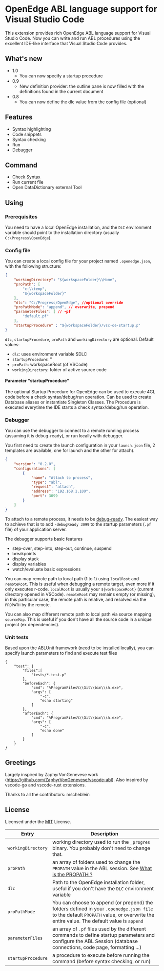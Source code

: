 # OpenEdge ABL language support for Visual Studio Code
This extension provides rich OpenEdge ABL language support for Visual Studio Code. Now you can write and run ABL procedures using the excellent IDE-like interface that Visual Studio Code provides.

## What's new
* 1.0
    - You can now specify a startup procedure
* 0.9
    - New definition provider: the outline pane is now filled with the definitions found in the current document
* 0.8
    - You can now define the dlc value from the config file (optional)

## Features

* Syntax highlighting
* Code snippets
* Syntax checking
* Run
* Debugger

## Command
* Check Syntax
* Run current file
* Open DataDictionary external Tool

## Using
### Prerequisites
You need to have a local OpenEdge installation, and the `DLC` environment variable should point to the installation directory (usually `C:\Progress\OpenEdge`).
### Config file
You can create a local config file for your project named `.openedge.json`, with the following structure:
```JSON
{
    "workingDirectory": "${workspaceFolder}\\Home",
    "proPath": [
        "c:\\temp",
        "${workspaceFolder}"
    ],
    "dlc": "C:/Progress/OpenEdge", //optional override
    "proPathMode": "append", // overwrite, prepend
    "parameterFiles": [ // -pf
        "default.pf"
    ],
    "startupProcedure" : "${workspaceFolder}/vsc-oe-startup.p"
}
```

`dlc`, `startupProcedure`, `proPath` and `workingDirectory` are optional. Default values:
- `dlc`: uses environment variable $DLC
- `startupProcedure`: ''
- `proPath`: workspaceRoot (of VSCode)
- `workingDirectory`: folder of active source code

#### Parameter "startupProcedure"
The optional Startup Procedure for OpenEdge can be used to execute 4GL code before a check syntax/debug/run operation. Can be used to create Database aliases or instantiate Singleton Classes. The Procedure is executed everytime the IDE starts a check syntax/debug/run operation.

### Debugger
You can use the debugger to connect to a remote running process (assuming it is debug-ready), or run locally with debugger.

You first need to create the launch configuration in your `launch.json` file, 2 templates are available, one for launch and the other for attach).

```JSON
{
    "version": "0.2.0",
    "configurations": [
        {
            "name": "Attach to process",
            "type": "abl",
            "request": "attach",
            "address": "192.168.1.100",
            "port": 3099
        }
    ]
}
```

To attach to a remote process, it needs to be [debug-ready](https://documentation.progress.com/output/ua/OpenEdge_latest/index.html#page/asaps/attaching-the-debugger-to-an-appserver-session.html).
The easiest way to achieve that is to add `-debugReady 3099` to the startup parameters (`.pf` file) of your application server.

The debugger supports basic features
- step-over, step-into, step-out, continue, suspend
- breakpoints
- display stack
- display variables
- watch/evaluate basic expressions

You can map remote path to local path (1 to 1) using `localRoot` and `remoteRoot`. This is useful when debugging a remote target, even more if it only executes r-code.
`localRoot` is usually your `${workspaceRoot}` (current directory opened in VSCode). `remoteRoot` may remains empty (or missing), in this particular case, the remote path is relative, and resolved via the `PROPATH` by the remote.


You can also map different remote path to local path via source mapping `sourceMap`. This is useful if you don't have all the source code in a unique project (ex dependencies).

### Unit tests
Based upon the ABLUnit framework (need to be installed locally), you can specify launch parameters to find and execute test files
```
{
    "test": {
        "files":[
            "tests/*.test.p"
        ],
        "beforeEach": {
            "cmd": "%ProgramFiles%\\Git\\bin\\sh.exe",
            "args": [
                "-c",
                "echo starting"
            ]
        },
        "afterEach": {
            "cmd": "%ProgramFiles%\\Git\\bin\\sh.exe",
            "args": [
                "-c",
                "echo done"
            ]
        }
    }
}
```

## Greetings
Largely inspired by ZaphyrVonGenevese work (https://github.com/ZaphyrVonGenevese/vscode-abl).
Also inspired by vscode-go and vscode-rust extensions.

Thanks to all the contributors: mscheblein

## License
Licensed under the [MIT](LICENSE) License.




| Entry | Description |
| ----- | ----------- |
| `workingDirectory` | working directory used to run the `_progres` binary. You probably don't need to change that. |
| `proPath` | an array of folders used to change the `PROPATH` value in the ABL session. See [What is the PROPATH ?](https://knowledgebase.progress.com/articles/Article/P103752) |
| `dlc` | Path to the OpenEdge installation folder, useful if you don't have the `DLC` environment variable |
| `proPathMode` | You can choose to append (or prepend) the folders defined in your `.openedge.json file` to the default `PROPATH` value, or overwrite the entire value. The default value is `append` |
| `parameterFiles` | an array of `.pf` files used by the different commands to define startup parameters and configure the ABL Session (database connections, code page, formatting ...) |
| `startupProcedure` | a procedure to execute before running the command (before syntax checking, or run) |